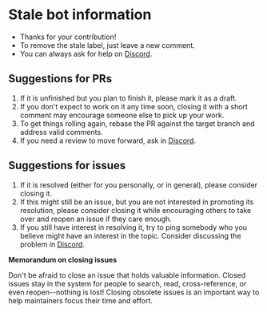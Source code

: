 # Stale bot information

- Thanks for your contribution!
- To remove the stale label, just leave a new comment.
- You can always ask for help on [Discord](https://determinate.systems/discord).

## Suggestions for PRs

1. If it is unfinished but you plan to finish it, please mark it as a draft.
1. If you don't expect to work on it any time soon, closing it with a short comment may encourage someone else to pick up your work.
1. To get things rolling again, rebase the PR against the target branch and address valid comments.
1. If you need a review to move forward, ask in [Discord](https://determinate.systems/discord).

## Suggestions for issues

1. If it is resolved (either for you personally, or in general), please consider closing it.
2. If this might still be an issue, but you are not interested in promoting its resolution, please consider closing it while encouraging others to take over and reopen an issue if they care enough.
3. If you still have interest in resolving it, try to ping somebody who you believe might have an interest in the topic. Consider discussing the problem in [Discord](https://determinate.systems/discord).

**Memorandum on closing issues**

Don't be afraid to close an issue that holds valuable information. Closed issues stay in the system for people to search, read, cross-reference, or even reopen--nothing is lost! Closing obsolete issues is an important way to help maintainers focus their time and effort.
